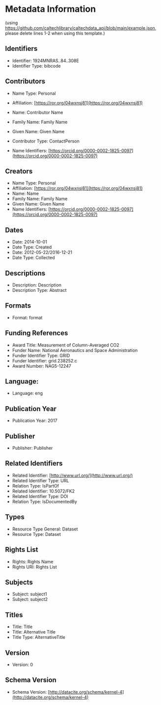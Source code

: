 # Metadata Information
(using https://github.com/caltechlibrary/caltechdata_api/blob/main/example.json, please delete lines 1-2 when using this template.)
## Identifiers
- Identifier: 1924MNRAS..84..308E
- Identifier Type: bibcode

## Contributors
- Name Type: Personal
- Affiliation: [https://ror.org/04wxnsj81](https://ror.org/04wxnsj81)

- Name: Contributor Name
- Family Name: Family Name
- Given Name: Given Name
- Contributor Type: ContactPerson
- Name Identifiers: [https://orcid.org/0000-0002-1825-0097](https://orcid.org/0000-0002-1825-0097)

## Creators
- Name Type: Personal
- Affiliation: [https://ror.org/04wxnsj81](https://ror.org/04wxnsj81)
- Name: Name
- Family Name: Family Name
- Given Name: Given Name
- Name Identifiers: [https://orcid.org/0000-0002-1825-0097](https://orcid.org/0000-0002-1825-0097)

## Dates
- Date: 2014-10-01
- Date Type: Created
- Date: 2012-05-22/2016-12-21
- Date Type: Collected

## Descriptions
- Description: Description
- Description Type: Abstract

## Formats
- Format: format

## Funding References
- Award Title: Measurement of Column-Averaged CO2
- Funder Name: National Aeronautics and Space Administration
- Funder Identifier Type: GRID
- Funder Identifier: grid.238252.c
- Award Number: NAG5-12247

## Language:
- Language: eng

## Publication Year
- Publication Year: 2017

## Publisher
- Publisher: Publisher

## Related Identifiers
- Related Identifier: [http://www.url.org/](http://www.url.org/)
- Related Identifier Type: URL
- Relation Type: IsPartOf
- Related Identifier: 10.5072/FK2
- Related Identifier Type: DOI
- Relation Type: IsDocumentedBy

## Types
- Resource Type General: Dataset
- Resource Type: Dataset

## Rights List
- Rights: Rights Name
- Rights URI: Rights List

## Subjects
- Subject: subject1
- Subject: subject2

## Titles
- Title: Title
- Title: Alternative Title
- Title Type: AlternativeTitle

## Version
- Version: 0

## Schema Version
- Schema Version: [http://datacite.org/schema/kernel-4](http://datacite.org/schema/kernel-4)

